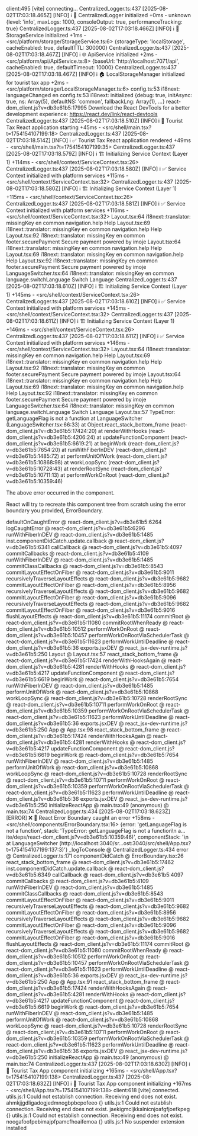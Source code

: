 client:495 [vite] connecting...
CentralizedLogger.ts:437 [2025-08-02T17:03:18.465Z] [INFO] ℹ️ 📝 CentralizedLogger initialized +0ms - unknown {level: 'info', maxLogs: 1000, consoleOutput: true, performanceTracking: true}
CentralizedLogger.ts:437 [2025-08-02T17:03:18.466Z] [INFO] ℹ️ 💾 StorageService initialized +1ms - <src/platform/storage/StorageService.ts:6> {storageType: 'localStorage', cacheEnabled: true, defaultTTL: 300000}
CentralizedLogger.ts:437 [2025-08-02T17:03:18.467Z] [INFO] ℹ️ 🌐 ApiService initialized +2ms - <src/platform/api/ApiService.ts:8> {baseUrl: 'http://localhost:7071/api', cacheEnabled: true, defaultTimeout: 10000}
CentralizedLogger.ts:437 [2025-08-02T17:03:18.467Z] [INFO] ℹ️ 🏠 LocalStorageManager initialized for tourist tax app +2ms - <src/platform/storage/LocalStorageManager.ts:6>
config.ts:53 i18next: languageChanged en
config.ts:53 i18next: initialized {debug: true, initAsync: true, ns: Array(5), defaultNS: 'common', fallbackLng: Array(1), …}
react-dom_client.js?v=db3e61b5:17995 Download the React DevTools for a better development experience: https://react.dev/link/react-devtools
CentralizedLogger.ts:437 [2025-08-02T17:03:18.510Z] [INFO] ℹ️ 🚀 Tourist Tax React application starting +45ms - <src/shell/main.tsx?t=1754154107199:18>
CentralizedLogger.ts:437 [2025-08-02T17:03:18.514Z] [INFO] ℹ️ ✅ Tourist Tax React application rendered +49ms - <src/shell/main.tsx?t=1754154107199:35>
CentralizedLogger.ts:437 [2025-08-02T17:03:18.579Z] [INFO] ℹ️ 🏗️ Initializing Service Context (Layer 1) +114ms - <src/shell/context/ServiceContext.tsx:26>
CentralizedLogger.ts:437 [2025-08-02T17:03:18.580Z] [INFO] ℹ️ ✅ Service Context initialized with platform services +115ms - <src/shell/context/ServiceContext.tsx:32>
CentralizedLogger.ts:437 [2025-08-02T17:03:18.580Z] [INFO] ℹ️ 🏗️ Initializing Service Context (Layer 1) +115ms - <src/shell/context/ServiceContext.tsx:26>
CentralizedLogger.ts:437 [2025-08-02T17:03:18.581Z] [INFO] ℹ️ ✅ Service Context initialized with platform services +116ms - <src/shell/context/ServiceContext.tsx:32>
Layout.tsx:64 i18next::translator: missingKey en common navigation.help Help
Layout.tsx:69 i18next::translator: missingKey en common navigation.help Help
Layout.tsx:92 i18next::translator: missingKey en common footer.securePayment Secure payment powered by imoje
Layout.tsx:64 i18next::translator: missingKey en common navigation.help Help
Layout.tsx:69 i18next::translator: missingKey en common navigation.help Help
Layout.tsx:92 i18next::translator: missingKey en common footer.securePayment Secure payment powered by imoje
LanguageSwitcher.tsx:64 i18next::translator: missingKey en common language.switchLanguage Switch Language
CentralizedLogger.ts:437 [2025-08-02T17:03:18.610Z] [INFO] ℹ️ 🏗️ Initializing Service Context (Layer 1) +145ms - <src/shell/context/ServiceContext.tsx:26>
CentralizedLogger.ts:437 [2025-08-02T17:03:18.610Z] [INFO] ℹ️ ✅ Service Context initialized with platform services +145ms - <src/shell/context/ServiceContext.tsx:32>
CentralizedLogger.ts:437 [2025-08-02T17:03:18.611Z] [INFO] ℹ️ 🏗️ Initializing Service Context (Layer 1) +146ms - <src/shell/context/ServiceContext.tsx:26>
CentralizedLogger.ts:437 [2025-08-02T17:03:18.611Z] [INFO] ℹ️ ✅ Service Context initialized with platform services +146ms - <src/shell/context/ServiceContext.tsx:32>
Layout.tsx:64 i18next::translator: missingKey en common navigation.help Help
Layout.tsx:69 i18next::translator: missingKey en common navigation.help Help
Layout.tsx:92 i18next::translator: missingKey en common footer.securePayment Secure payment powered by imoje
Layout.tsx:64 i18next::translator: missingKey en common navigation.help Help
Layout.tsx:69 i18next::translator: missingKey en common navigation.help Help
Layout.tsx:92 i18next::translator: missingKey en common footer.securePayment Secure payment powered by imoje
LanguageSwitcher.tsx:64 i18next::translator: missingKey en common language.switchLanguage Switch Language
Layout.tsx:57 TypeError: getLanguageFlag is not a function
    at LanguageSwitcher (LanguageSwitcher.tsx:66:33)
    at Object.react_stack_bottom_frame (react-dom_client.js?v=db3e61b5:17424:20)
    at renderWithHooks (react-dom_client.js?v=db3e61b5:4206:24)
    at updateFunctionComponent (react-dom_client.js?v=db3e61b5:6619:21)
    at beginWork (react-dom_client.js?v=db3e61b5:7654:20)
    at runWithFiberInDEV (react-dom_client.js?v=db3e61b5:1485:72)
    at performUnitOfWork (react-dom_client.js?v=db3e61b5:10868:98)
    at workLoopSync (react-dom_client.js?v=db3e61b5:10728:43)
    at renderRootSync (react-dom_client.js?v=db3e61b5:10711:13)
    at performWorkOnRoot (react-dom_client.js?v=db3e61b5:10359:46)

The above error occurred in the <LanguageSwitcher> component.

React will try to recreate this component tree from scratch using the error boundary you provided, ErrorBoundary.

defaultOnCaughtError @ react-dom_client.js?v=db3e61b5:6264
logCaughtError @ react-dom_client.js?v=db3e61b5:6296
runWithFiberInDEV @ react-dom_client.js?v=db3e61b5:1485
inst.componentDidCatch.update.callback @ react-dom_client.js?v=db3e61b5:6341
callCallback @ react-dom_client.js?v=db3e61b5:4097
commitCallbacks @ react-dom_client.js?v=db3e61b5:4109
runWithFiberInDEV @ react-dom_client.js?v=db3e61b5:1485
commitClassCallbacks @ react-dom_client.js?v=db3e61b5:8543
commitLayoutEffectOnFiber @ react-dom_client.js?v=db3e61b5:9011
recursivelyTraverseLayoutEffects @ react-dom_client.js?v=db3e61b5:9682
commitLayoutEffectOnFiber @ react-dom_client.js?v=db3e61b5:8956
recursivelyTraverseLayoutEffects @ react-dom_client.js?v=db3e61b5:9682
commitLayoutEffectOnFiber @ react-dom_client.js?v=db3e61b5:9096
recursivelyTraverseLayoutEffects @ react-dom_client.js?v=db3e61b5:9682
commitLayoutEffectOnFiber @ react-dom_client.js?v=db3e61b5:9016
flushLayoutEffects @ react-dom_client.js?v=db3e61b5:11174
commitRoot @ react-dom_client.js?v=db3e61b5:11080
commitRootWhenReady @ react-dom_client.js?v=db3e61b5:10512
performWorkOnRoot @ react-dom_client.js?v=db3e61b5:10457
performWorkOnRootViaSchedulerTask @ react-dom_client.js?v=db3e61b5:11623
performWorkUntilDeadline @ react-dom_client.js?v=db3e61b5:36
<LanguageSwitcher>
exports.jsxDEV @ react_jsx-dev-runtime.js?v=db3e61b5:250
Layout @ Layout.tsx:57
react_stack_bottom_frame @ react-dom_client.js?v=db3e61b5:17424
renderWithHooksAgain @ react-dom_client.js?v=db3e61b5:4281
renderWithHooks @ react-dom_client.js?v=db3e61b5:4217
updateFunctionComponent @ react-dom_client.js?v=db3e61b5:6619
beginWork @ react-dom_client.js?v=db3e61b5:7654
runWithFiberInDEV @ react-dom_client.js?v=db3e61b5:1485
performUnitOfWork @ react-dom_client.js?v=db3e61b5:10868
workLoopSync @ react-dom_client.js?v=db3e61b5:10728
renderRootSync @ react-dom_client.js?v=db3e61b5:10711
performWorkOnRoot @ react-dom_client.js?v=db3e61b5:10359
performWorkOnRootViaSchedulerTask @ react-dom_client.js?v=db3e61b5:11623
performWorkUntilDeadline @ react-dom_client.js?v=db3e61b5:36
<Layout>
exports.jsxDEV @ react_jsx-dev-runtime.js?v=db3e61b5:250
App @ App.tsx:98
react_stack_bottom_frame @ react-dom_client.js?v=db3e61b5:17424
renderWithHooksAgain @ react-dom_client.js?v=db3e61b5:4281
renderWithHooks @ react-dom_client.js?v=db3e61b5:4217
updateFunctionComponent @ react-dom_client.js?v=db3e61b5:6619
beginWork @ react-dom_client.js?v=db3e61b5:7654
runWithFiberInDEV @ react-dom_client.js?v=db3e61b5:1485
performUnitOfWork @ react-dom_client.js?v=db3e61b5:10868
workLoopSync @ react-dom_client.js?v=db3e61b5:10728
renderRootSync @ react-dom_client.js?v=db3e61b5:10711
performWorkOnRoot @ react-dom_client.js?v=db3e61b5:10359
performWorkOnRootViaSchedulerTask @ react-dom_client.js?v=db3e61b5:11623
performWorkUntilDeadline @ react-dom_client.js?v=db3e61b5:36
<App>
exports.jsxDEV @ react_jsx-dev-runtime.js?v=db3e61b5:250
initializeReactApp @ main.tsx:49
(anonymous) @ main.tsx:74
CentralizedLogger.ts:434 [2025-08-02T17:03:18.623Z] [ERROR] ❌ 🚨 React Error Boundary caught an error +158ms - <src/shell/components/ErrorBoundary.tsx:16> {error: 'getLanguageFlag is not a function', stack: 'TypeError: getLanguageFlag is not a function\n    a…ite/deps/react-dom_client.js?v=db3e61b5:10359:46)', componentStack: '\n    at LanguageSwitcher (http://localhost:3040/sr…ost:3040/src/shell/App.tsx?t=1754154107199:137:3)'}
_logToConsole @ CentralizedLogger.ts:434
error @ CentralizedLogger.ts:171
componentDidCatch @ ErrorBoundary.tsx:26
react_stack_bottom_frame @ react-dom_client.js?v=db3e61b5:17462
inst.componentDidCatch.update.callback @ react-dom_client.js?v=db3e61b5:6349
callCallback @ react-dom_client.js?v=db3e61b5:4097
commitCallbacks @ react-dom_client.js?v=db3e61b5:4109
runWithFiberInDEV @ react-dom_client.js?v=db3e61b5:1485
commitClassCallbacks @ react-dom_client.js?v=db3e61b5:8543
commitLayoutEffectOnFiber @ react-dom_client.js?v=db3e61b5:9011
recursivelyTraverseLayoutEffects @ react-dom_client.js?v=db3e61b5:9682
commitLayoutEffectOnFiber @ react-dom_client.js?v=db3e61b5:8956
recursivelyTraverseLayoutEffects @ react-dom_client.js?v=db3e61b5:9682
commitLayoutEffectOnFiber @ react-dom_client.js?v=db3e61b5:9096
recursivelyTraverseLayoutEffects @ react-dom_client.js?v=db3e61b5:9682
commitLayoutEffectOnFiber @ react-dom_client.js?v=db3e61b5:9016
flushLayoutEffects @ react-dom_client.js?v=db3e61b5:11174
commitRoot @ react-dom_client.js?v=db3e61b5:11080
commitRootWhenReady @ react-dom_client.js?v=db3e61b5:10512
performWorkOnRoot @ react-dom_client.js?v=db3e61b5:10457
performWorkOnRootViaSchedulerTask @ react-dom_client.js?v=db3e61b5:11623
performWorkUntilDeadline @ react-dom_client.js?v=db3e61b5:36
<ErrorBoundary>
exports.jsxDEV @ react_jsx-dev-runtime.js?v=db3e61b5:250
App @ App.tsx:91
react_stack_bottom_frame @ react-dom_client.js?v=db3e61b5:17424
renderWithHooksAgain @ react-dom_client.js?v=db3e61b5:4281
renderWithHooks @ react-dom_client.js?v=db3e61b5:4217
updateFunctionComponent @ react-dom_client.js?v=db3e61b5:6619
beginWork @ react-dom_client.js?v=db3e61b5:7654
runWithFiberInDEV @ react-dom_client.js?v=db3e61b5:1485
performUnitOfWork @ react-dom_client.js?v=db3e61b5:10868
workLoopSync @ react-dom_client.js?v=db3e61b5:10728
renderRootSync @ react-dom_client.js?v=db3e61b5:10711
performWorkOnRoot @ react-dom_client.js?v=db3e61b5:10359
performWorkOnRootViaSchedulerTask @ react-dom_client.js?v=db3e61b5:11623
performWorkUntilDeadline @ react-dom_client.js?v=db3e61b5:36
<App>
exports.jsxDEV @ react_jsx-dev-runtime.js?v=db3e61b5:250
initializeReactApp @ main.tsx:49
(anonymous) @ main.tsx:74
CentralizedLogger.ts:437 [2025-08-02T17:03:18.630Z] [INFO] ℹ️ 🚀 Tourist Tax App component initializing +165ms - <src/shell/App.tsx?t=1754154107199:138>
CentralizedLogger.ts:437 [2025-08-02T17:03:18.632Z] [INFO] ℹ️ 🚀 Tourist Tax App component initializing +167ms - <src/shell/App.tsx?t=1754154107199:138>
client:618 [vite] connected.
utils.js:1 Could not establish connection. Receiving end does not exist. ahmkjjgdligadogjedmnogbpbcpofeeo {}
utils.js:1 Could not establish connection. Receiving end does not exist. jaekigmcljkkalnicnjoafgfjoefkpeg {}
utils.js:1 Could not establish connection. Receiving end does not exist. noogafoofpebimajpfpamcfhoaifemoa {}
utils.js:1 No suspender extension installed

